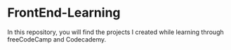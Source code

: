 # FrontEnd-Learning
In this repository, you will find the projects I created while learning through freeCodeCamp and Codecademy.
